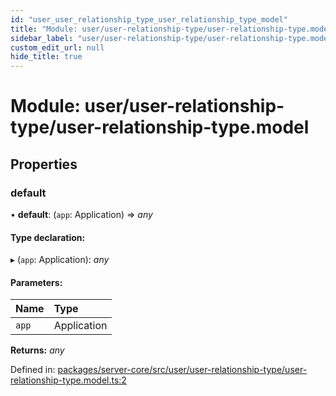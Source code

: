 ```yaml
---
id: "user_user_relationship_type_user_relationship_type_model"
title: "Module: user/user-relationship-type/user-relationship-type.model"
sidebar_label: "user/user-relationship-type/user-relationship-type.model"
custom_edit_url: null
hide_title: true
---
```


# Module: user/user-relationship-type/user-relationship-type.model

## Properties

### default

• **default**: (`app`: Application) => *any*

#### Type declaration:

▸ (`app`: Application): *any*

#### Parameters:

Name | Type |
:------ | :------ |
`app` | Application |

**Returns:** *any*

Defined in: [packages/server-core/src/user/user-relationship-type/user-relationship-type.model.ts:2](https://github.com/xr3ngine/xr3ngine/blob/673ad6a5f/packages/server-core/src/user/user-relationship-type/user-relationship-type.model.ts#L2)
